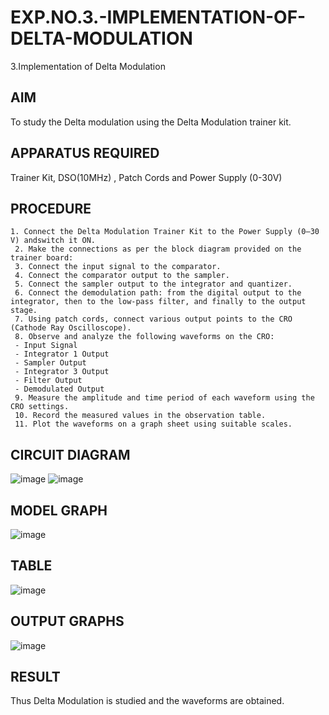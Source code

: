 # EXP.NO.3.-IMPLEMENTATION-OF-DELTA-MODULATION

3.Implementation of Delta Modulation 
  
## AIM    
 To study the Delta modulation using the Delta Modulation trainer kit. 
## APPARATUS REQUIRED
Trainer Kit, DSO(10MHz) , Patch Cords and Power Supply (0-30V)   
## PROCEDURE
```
1. Connect the Delta Modulation Trainer Kit to the Power Supply (0–30 V) andswitch it ON.
 2. Make the connections as per the block diagram provided on the trainer board:
 3. Connect the input signal to the comparator.
 4. Connect the comparator output to the sampler.
 5. Connect the sampler output to the integrator and quantizer.
 6. Connect the demodulation path: from the digital output to the integrator, then to the low-pass filter, and finally to the output stage.
 7. Using patch cords, connect various output points to the CRO (Cathode Ray Oscilloscope).
 8. Observe and analyze the following waveforms on the CRO:
 - Input Signal
 - Integrator 1 Output
 - Sampler Output
 - Integrator 3 Output
 - Filter Output
 - Demodulated Output  
 9. Measure the amplitude and time period of each waveform using the CRO settings.
 10. Record the measured values in the observation table.
 11. Plot the waveforms on a graph sheet using suitable scales.
```


## CIRCUIT DIAGRAM
![image](https://github.com/user-attachments/assets/ad63aebf-bade-49ec-b6bc-b547cfdf33fd)
![image](https://github.com/user-attachments/assets/10bdbe3d-1d28-46dc-9e62-003e84e14422)



## MODEL GRAPH
![image](https://github.com/user-attachments/assets/e0d6f58f-7a49-4c1b-9934-942031d3a71f)


## TABLE
![image](https://github.com/user-attachments/assets/41733fb0-8433-4d0a-8643-0900ef46779b)


## OUTPUT GRAPHS
![image](https://github.com/user-attachments/assets/907c9943-8c82-41f3-8ae3-fd95736ce16e)


## RESULT 
Thus Delta Modulation is studied and the waveforms are obtained.




